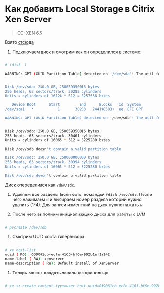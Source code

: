 # Как добавить Local Storage в Citrix Xen Server
> OC: XEN 6.5

Взято [отсюда](https://serveradmin.ru/kak-podklyuchit-zhestkiy-disk-v-xenserver/)
 
1. Подключаем диск и смотрим как он определился в системе:

 ```bash
 
 # fdisk -l
 
 WARNING: GPT (GUID Partition Table) detected on '/dev/sda'! The util fdisk doesn't support GPT. Use GNU Parted.
 
 
 Disk /dev/sda: 250.0 GB, 250059350016 bytes
 256 heads, 63 sectors/track, 30282 cylinders
 Units = cylinders of 16128 * 512 = 8257536 bytes
 
    Device Boot      Start         End      Blocks   Id  System
 /dev/sda1   *           1       30283   244198583+  ee  EFI GPT
 
 WARNING: GPT (GUID Partition Table) detected on '/dev/sdb'! The util fdisk doesn't support GPT. Use GNU Parted.
 
 
 Disk /dev/sdb: 250.0 GB, 250059350016 bytes
 255 heads, 63 sectors/track, 30401 cylinders
 Units = cylinders of 16065 * 512 = 8225280 bytes
 
 Disk /dev/sdb doesn't contain a valid partition table
 
 Disk /dev/sdc: 250.0 GB, 250000000000 bytes
 255 heads, 63 sectors/track, 30394 cylinders
 Units = cylinders of 16065 * 512 = 8225280 bytes
 
 Disk /dev/sdc doesn't contain a valid partition table
 ```
 
 Диск опеределился как `/dev/sdc`.

1. Удаляем все разделы (если есть) командой `fdisk /dev/sdc`. Поcле чего нажимаем `d` и выбираем номер раздела который нужно удалить (1-4). Для записи изменений на диск нужно нажать `w`.

1. После чего выполним инициализацию диска для работы с LVM

 ```bash
 
 # pvcreate /dev/sdb
 ```
  
1. Смотрим UUID хоста гипервизора

 ```bash
 
 # xe host-list
 uuid ( RO): 039081cb-ecfe-4163-bf6e-992b1ef1a142
 name-label ( RW): xenserver
 name-description ( RW): Default install of XenServer
 ```
 
1. Теперь можно создать локальное хранилище

 ```bash
 
 # xe sr-create content-type=user host-uuid=039081cb-ecfe-4163-bf6e-992b1ef1a142 type=lvm device-config-device=/dev/sdc name-label="Temp Local Storage"
 ```
 